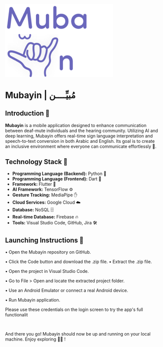 <img src="MubayinApp/assets/images/logo2.png" alt="Mubayin Logo" width="350"/>


#  Mubayin | مُبيِّــــن  
## **Introduction 🌟** 
**Mubayin**  is a mobile application designed to enhance communication between deaf-mute individuals and the hearing community. Utilizing AI and deep learning, Mubayin offers real-time sign language interpretation and speech-to-text conversion in both Arabic and English. Its goal is to create an inclusive environment where everyone can communicate effortlessly 💜.

## **Technology Stack 🌟** 
- **Programming Language (Backend):** Python 🐍
- **Programming Language (Frontend):** Dart 🎨
- **Framework:** Flutter 📱
- **AI Framework:** TensorFlow ⚙️
- **Gesture Tracking:** MediaPipe ✋
- **Cloud Services:** Google Cloud ☁️
- **Database:** NoSQL 🗄️
- **Real-time Database:** Firebase 🔥
- **Tools:** Visual Studio Code, GitHub, Jira 🛠️
  
## **Launching Instructions 🌟** 

• Open the Mubayin repository on GitHub.

• Click the Code button and download the .zip file.
• Extract the .zip file.

• Open the project in Visual Studio Code.

• Go to File > Open and locate the extracted project folder.

• Use an Android Emulator or connect a real Android device.

• Run Mubayin application.


Please use these credentials on the login screen to try the app's full functionalit

<br>

And there you go! Mubayin should now be up and running on your local machine. Enjoy exploring 💜🌟 ! <br> 

